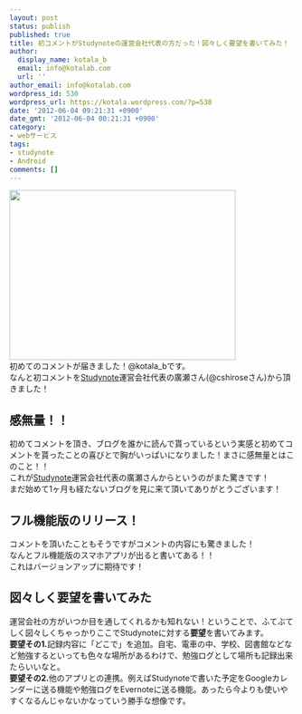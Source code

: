 ```yaml
---
layout: post
status: publish
published: true
title: 初コメントがStudynoteの運営会社代表の方だった！図々しく要望を書いてみた！
author:
  display_name: kotala_b
  email: info@kotalab.com
  url: ''
author_email: info@kotalab.com
wordpress_id: 530
wordpress_url: https://kotala.wordpress.com/?p=530
date: '2012-06-04 09:21:31 +0900'
date_gmt: '2012-06-04 00:21:31 +0900'
category:
- webサービス
tags:
- studynote
- Android
comments: []
---
```

<p><a href="https://kotalab.com/wp-content/uploads/comment_1206041.jpg" target="_blank"><img src="https://kotalab.com/wp-content/uploads/comment_1206041.jpg" alt="" title="comment_120604" width="400" height="300" class="alignnone size-full wp-image-1242" /></a><br />
初めてのコメントが届きました！@kotala_bです。<br />
なんと初コメントを<a href="http://studynote.jp" target="_blank">Studynote</a>運営会社代表の廣瀬さん(@cshiroseさん)から頂きました！<br />
<!--more--></p>
<h2>感無量！！</h2>
<p>初めてコメントを頂き、ブログを誰かに読んで貰っているという実感と初めてコメントを貰ったことの喜びとで胸がいっぱいになりました！まさに感無量とはこのこと！！<br />
これが<a href="http://studynote.jp" target="_blank">Studynote</a>運営会社代表の廣瀬さんからというのがまた驚きです！<br />
まだ始めて1ヶ月も経たないブログを見に来て頂いてありがとうございます！</p>
<h2>フル機能版のリリース！</h2>
<p>コメントを頂いたこともそうですがコメントの内容にも驚きました！<br />
なんとフル機能版のスマホアプリが出ると書いてある！！<br />
これはバージョンアップに期待です！</p>
<h2>図々しく要望を書いてみた</h2>
<p>運営会社の方がいつか目を通してくれるかも知れない！ということで、ふてぶてしく図々しくちゃっかりここでStudynoteに対する<strong>要望</strong>を書いてみます。<br />
<strong>要望その1.</strong>記録内容に「どこで」を追加。自宅、電車の中、学校、図書館などなど勉強するといっても色々な場所があるわけで、勉強ログとして場所も記録出来たらいいなと。<br />
<strong>要望その2.</strong>他のアプリとの連携。例えばStudynoteで書いた予定をGoogleカレンダーに送る機能や勉強ログをEvernoteに送る機能。あったら今よりも使いやすくなるんじゃないかなっていう勝手な想像です。</p>
